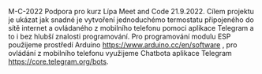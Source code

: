 M-C-2022
Podpora pro kurz Lípa Meet and Code 21.9.2022.
Cílem projektu je ukázat jak snadné je vytvoření jednoduchémo termostatu připojeného do sítě internet a ovládaného z mobilního telefonu pomoci aplikace Telegram a to i bez hlubší znalosti programování.
Pro programování modulu ESP použijeme prostředí Arduino https://www.arduino.cc/en/software , pro ovládání z mobilního telefonu využijeme Chatbota aplikace Telegram https://core.telegram.org/bots.
